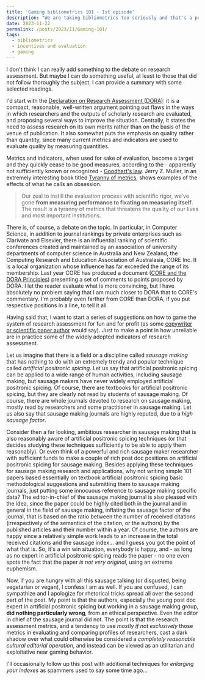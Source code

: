 ```yaml
---
title: 'Gaming bibliometrics 101 - 1st episode'
description: "We are taking bibliometrics too seriously and that's a problem..."
date: 2023-11-22
permalink: /posts/2023/11/Gaming-101/
tags:
  - bibliometrics
  - incentives and evaluation
  - gaming
---
```


I don't think I can really add something to the debate on research assessment. But maybe I can do something useful, at least to those that did not follow thoroughly the subject. I can provide a summary with some selected readings.

I'd start with the [Declaration on Research Assessment (DORA)](https://sfdora.org/read/): it is a compact, reasonable, well-written argument pointing out flaws in the ways in which researchers and the outputs of scholarly research are evaluated, and proposing several ways to improve the situation. Centrally, it states the need to assess research on its own merits rather than on the basis of the venue of publication. It also somewhat puts the emphasis on quality rather than quantity, since many current metrics and indicators are used to evaluate quality by measuring quantities.

Metrics and indicators, when used for sake of evaluation, become a target and they quickly cease to be good measures, according to the - apparently not sufficiently known or recognized - [Goodhart's law](https://en.wikipedia.org/wiki/Goodhart%27s_law). Jerry Z. Muller, in an extremely interesting book titled [Tyranny of metrics](https://press.princeton.edu/books/hardcover/9780691174952/the-tyranny-of-metrics), shows examples of the effects of what he calls an obsession.

> Our zeal to instill the evaluation process with scientific rigor, we’ve gone __from measuring performance to fixating on measuring itself__. The result is a tyranny of metrics that threatens the quality of our lives and most important institutions.

There is, of course, a debate on the topic. In particular, in Computer Science, in addition to journal rankings by private enterprises such as Clarivate and Elsevier, there is an influential ranking of scientific conferences created and maintained by an association of university departments of computer science in Australia and New Zealand, the Computing Research and Education Association of Australasia, CORE Inc. It is a local organization whose influence has far exceeded the range of its membership. Last year CORE has produced a document ([CORE and the DORA Principles](https://drive.google.com/file/d/1zIraYjVQZLlRFiR3g9RSWKCCK4Hv-Ide/view?usp=sharing)) presenting a set of comments to points proposed by DORA. I let the reader evaluate what is more convincing, but I have absolutely no problem saying that I am much closer to DORA that to CORE's commentary. I'm probably even farther from CORE than DORA, if you put respective positions in a line, to tell it all.

Having said that, I want to start a series of suggestions on how to game the system of research assessment for fun and for profit (as some [copywriter or scientific paper author](https://scholar.google.it/scholar?hl=it&as_sdt=0%2C5&q=%22for+fun+and+profit%22&btnG=) would say). Just to make a point in how unreliable are in practice some of the widely adopted indicators of research assessment. 

Let us imagine that there is a field or a discipline called *sausage making* that has nothing to do with an extremely trendy and popular technique called *artificial positronic spicing*. Let us say that artificial positronic spicing can be applied to a wide range of human activities, including sausage making, but sausage makers have never widely employed artificial positronic spicing. Of course, there are textbooks for artificial positronic spicing, but they are clearly not read by students of sausage making. Of course, there are whole journals devoted to research on sausage making, mostly read by researchers and some practitioner in sausage making. Let us also say that sausage making journals are highly reputed, due to a *high sausage factor*.

Consider then a far looking, ambitious researcher in sausage making that is also reasonably aware of artificial positronic spicing techniques (or that decides studying these techniques sufficiently to be able to apply them reasonably). Or even think of a powerful and rich sausage maker researcher with sufficient funds to make a couple of rich post doc positions on artificial positronic spicing for sausage making. Besides applying these techniques for sausage making research and applications, why not writing simple 101 papers based essentially on textbook artificial positronic spicing basic methodological suggestions and submitting them to sausage making journals, just putting some innocuous reference to sausage making specific data? The editor-in-chief of the sausage making journal is also pleased with the idea, since the paper could be highly cited both in the journal and in general in the field of sausage making, inflating the sausage factor of the journal, that is based on the ratio between the number of received citations (irrespectively of the semantics of the citation, or the authors) by the published articles and their number within a year. Of course, the authors are happy since a relatively simple work leads to an increase in the total received citations and the sausage index... and I guess you got the point of what that is. So, it's a win win situation, everybody is happy, and - as long as no expert in artificial positronic spicing reads the paper - no one even spots the fact that the paper _is not very original_, using an extreme euphemism.

Now, if you are hungry with all this sausage talking (or disgusted, being vegetarian or vegan), I confess I am as well. If you are confused, I can sympathize and I apologize for rhetorical tricks spread all over the second part of the post. My point is that the authors, especially the young post doc expert in artificial positronic spicing but working in a sausage making group, __did nothing particularly wrong__, from an ethical perspective. Even the editor in chief of the sausage journal did not. The point is that the research assessment metrics, and a tendency to use _mostly if not exclusively_ those metrics in evaluating and comparing profiles of researchers, cast a dark shadow over what could otherwise be considered a _completely reasonable cultural editorial operation_, and instead can be viewed as an utilitarian and exploitative near gaming behavior.

I'll occasionally follow up this post with additional techniques for *enlarging your indexes* as spammers used to say some time ago...
